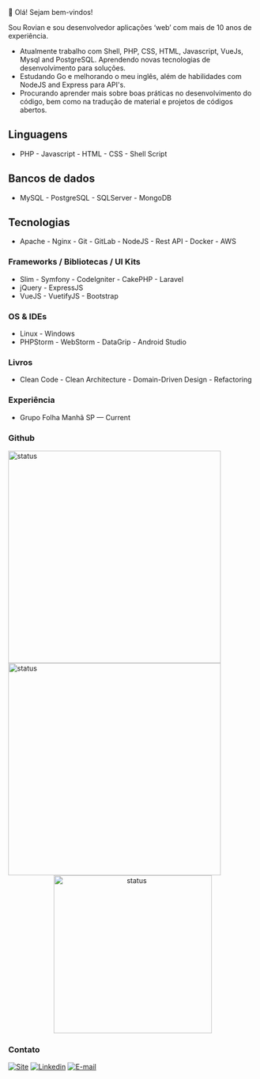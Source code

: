 👋 Olá! Sejam bem-vindos!

Sou Rovian e sou desenvolvedor aplicações ‘web’ com mais de 10 anos de experiência.

* Atualmente trabalho com Shell, PHP, CSS, HTML, Javascript, VueJs, Mysql and PostgreSQL. Aprendendo novas
  tecnologias de desenvolvimento para soluções.
* Estudando Go e melhorando o meu inglês, além de habilidades com NodeJS and Express para API's.
* Procurando aprender mais sobre boas práticas no desenvolvimento do código, bem como na tradução de material e
  projetos de códigos abertos.

Linguagens
-

* PHP - Javascript - HTML - CSS - Shell Script

Bancos de dados
-

* MySQL - PostgreSQL - SQLServer - MongoDB

Tecnologias
-

* Apache - Nginx - Git - GitLab - NodeJS - Rest API - Docker - AWS

### Frameworks / Bibliotecas / UI Kits

* Slim - Symfony - CodeIgniter - CakePHP - Laravel
* jQuery - ExpressJS
* VueJS - VuetifyJS - Bootstrap

### OS & IDEs

* Linux - Windows
* PHPStorm - WebStorm - DataGrip - Android Studio

### Livros

* Clean Code - Clean Architecture - Domain-Driven Design - Refactoring

### Experiência

* Grupo Folha Manhã SP — Current

### Github

<div>
  <img src="https://github-readme-stats.vercel.app/api?username=rovianvieceli&theme=prussian&show_icons=true&include_all_commits=true&count_private=true&locale=pt-br" alt="status" width="430px"/>
  <img src="https://github-readme-streak-stats.herokuapp.com?user=rovianvieceli&theme=prussian&border_radius=5&locale=pt-br&date_format=j%20M%5B%20Y%5D" alt="status" width="430px"/>
</div>
<div align="center">
  <img src="https://github-readme-stats.vercel.app/api/top-langs/?username=rovianvieceli&theme=prussian&&show_icons=true&include_all_commits=true&count_private=true&locale=pt-br&layout=compact&langs_count=8" alt="status" width="320px"/>
</div>

### Contato

[![Site](https://img.shields.io/badge/-rovianvieceli.com-3423A6?style=flat&logo=Firefox-Browser&logoColor=white)](https://www.rovianvieceli.com)
[![Linkedin](https://img.shields.io/badge/-rovianvieceli.com-3423A6?style=flat&logo=Firefox-Browser&logoColor=white)](https://www.rovianvieceli.com)
[![E-mail](https://img.shields.io/badge/-rovianvieceli@gmail.com-D14836?style=flat&logo=Google&logoColor=white)](mailto:rovianvieceli@gmail.com)
